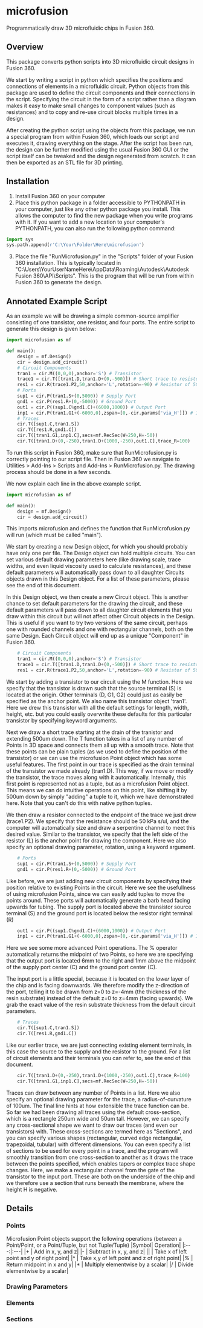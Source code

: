 # microfusion
Programmatically draw 3D microfluidic chips in Fusion 360.

## Overview
This package converts python scripts into 3D microfluidic circuit designs in Fusion 360. 

We start by writing a script in python which specifies the positions and connections of elements in a microfluidic circuit. Python objects from this package are used to define the circuit components and their connections in the script. Specifying the circuit in the form of a script rather than a diagram makes it easy to make small changes to component values (such as resistances) and to copy and re-use circuit blocks multiple times in a design. 

After creating the python script using the objects from this package, we run a special program from within Fusion 360, which loads our script and executes it, drawing everything on the stage. After the script has been run, the design can be further modified using the usual Fusion 360 GUI or the script itself can be tweaked and the design regenerated from scratch. It can then be exported as an STL file for 3D printing.

## Installation
1. Install Fusion 360 on your computer
2. Place this python package in a folder accessible to PYTHONPATH in your computer, just like any other python package you install. This allows the computer to find the new package when you write programs with it. If you want to add a new location to your computer's PYTHONPATH, you can also run the following python command:
```python
import sys
sys.path.append(r'C:\Your\Folder\Here\microfusion')
```
3. Place the file "RunMicrofusion.py" in the "Scripts" folder of your Fusion 360 installation. This is typically located in "C:\Users\YourUserNameHere\AppData\Roaming\Autodesk\Autodesk Fusion 360\API\Scripts\". This is the program that will be run from within Fusion 360 to generate the design.

## Annotated Example Script
As an example we will be drawing a simple common-source amplifier consisting of one transistor, one resistor, and four ports. The entire script to generate this design is given below:
```python
import microfusion as mf

def main():
	design = mf.Design()
	cir = design.add_circuit()
	# Circuit Components
	tran1 = cir.M((0,0,0),anchor='S') # Transistor
	trace1 = cir.T([tran1.D,tran1.D+(0,-500)]) # Short trace to resistor
	res1 = cir.R(trace1.P2,50,anchor='L',rotation=-90) # Resistor of 50 kPa*s/uL
	# Ports
	sup1 = cir.P(tran1.S+(0,5000)) # Supply Port
	gnd1 = cir.P(res1.R+(0,-5000)) # Ground Port
	out1 = cir.P((sup1.C%gnd1.C)+(6000,1000)) # Output Port
	inp1 = cir.P(tran1.G1+(-6000,0),zspan=[0,-cir.params['via_H']]) # Input Port
	# Traces
	cir.T([sup1.C,tran1.S])
	cir.T([res1.R,gnd1.C])
	cir.T([tran1.G1,inp1.C],secs=mf.RecSec(W=250,H=-50))
	cir.T([tran1.D+(0,-250),tran1.D+(1000,-250),out1.C],trace_R=100)
  ```
  
To run this script in Fusion 360, make sure that RunMicrofusion.py is correctly pointing to our script file. Then in Fusion 360 we navigate to Utilities > Add-Ins > Scripts and Add-Ins > RunMicrofusion.py. The drawing process should be done in a few seconds.

We now explain each line in the above example script.

```python
import microfusion as mf

def main():
	design = mf.Design()
	cir = design.add_circuit()
```
This imports microfusion and defines the function that RunMicrofusion.py will run (which must be called "main").

We start by creating a new Design object, for which you should probably have only one per file. The Design object can hold multiple circuits. You can set various default drawing parameters here (like drawing scale, trace widths, and even liquid viscosity used to calculate resistances), and these default parameters will automatically pass down to all daughter Circuits objects drawn in this Design object. For a list of these parameters, please see the end of this document.

In this Design object, we then create a new Circuit object. This is another chance to set default parameters for the drawing the circuit, and these default parameters will pass down to all daughter circuit elements that you draw within this circuit but will not affect other Circuit objects in the Design. This is useful if you want to try two versions of the same circuit, perhaps one with rounded channels and one with rectangular channels, both on the same Design. Each Circuit object will end up as a unique "Component" in Fusion 360.

```python
	# Circuit Components
	tran1 = cir.M((0,0,0),anchor='S') # Transistor
	trace1 = cir.T([tran1.D,tran1.D+(0,-500)]) # Short trace to resistor
	res1 = cir.R(trace1.P2,50,anchor='L',rotation=-90) # Resistor of 50 kPa*s/uL
```
We start by adding a transistor to our circuit using the M function. Here we specify that the transistor is drawn such that the source terminal (S) is located at the origin. Other terminals (D, G1, G2) could just as easily be specified as the anchor point. We also name this transistor object 'tran1'. Here we drew this transistor with all the default settings for length, width, height, etc. but you could easily overwrite these defaults for this particular transistor by specifying keyword arguments.

Next we draw a short trace starting at the drain of the tranistor and extending 500um down. The T function takes in a list of any number of Points in 3D space and connects them all up with a smooth trace. Note that these points can be plain tuples (as we used to define the position of the transistor) or we can use the microfusion Point object which has some useful features.
The first point in our trace is specified as the drain terminal of the transistor we made already (tran1.D). This way, if we move or modify the transistor, the trace moves along with it automatically. Internally, this first point is represented not as a tuple, but as a microfusion Point object. This means we can do intuitive operations on this point, like shifting it by 500um down by simply "adding" a tuple to it, which we have demonstrated here. Note that you can't do this with native python tuples.

We then draw a resistor connected to the endpoint of the trace we just drew (trace1.P2). We specify that the resistance should be 50 kPa s/ul, and the computer will automatically size and draw a serpentine channel to meet this desired value. Similar to the transistor, we specify that the left side of the resistor (L) is the anchor point for drawing the component. Here we also specify an optional drawing parameter, rotation, using a keyword argument.

```python
	# Ports
	sup1 = cir.P(tran1.S+(0,5000)) # Supply Port
	gnd1 = cir.P(res1.R+(0,-5000)) # Ground Port
```
Like before, we are just adding new circuit components by specifying their position relative to existing Points in the circuit. Here we see the usefullness of using microfusion Points, since we can easily add tuples to move the points around. These ports will automatically generate a barb head facing upwards for tubing.
The supply port is located above the transistor source terminal (S) and the ground port is located below the resistor right terminal (R)

```python
	out1 = cir.P((sup1.C%gnd1.C)+(6000,1000)) # Output Port
	inp1 = cir.P(tran1.G1+(-6000,0),zspan=[0,-cir.params['via_H']]) # Input Port
```
Here we see some more advanced Point operations. The % operator automatically returns the midpoint of two Points, so here we are specifying that the output port is located 6mm to the right and 1mm above the midpoint of the supply port center (C) and the ground port center (C).

The input port is a little special, because it is located on the *lower* layer of the chip and is facing downwards. We therefore modify the z-direction of the port, telling it to be drawn from z=0 to z=-4mm (the thickness of the resin substrate) instead of the default z=0 to z=4mm (facing upwards). We grab the exact value of the resin substrate thickness from the default circuit parameters.

```python
	# Traces
	cir.T([sup1.C,tran1.S])
	cir.T([res1.R,gnd1.C])
```
Like our earlier trace, we are just connecting existing element terminals, in this case the source to the supply and the resistor to the ground. For a list of circuit elements and their terminals you can refer to, see the end of this document.

```python
	cir.T([tran1.D+(0,-250),tran1.D+(1000,-250),out1.C],trace_R=100)
	cir.T([tran1.G1,inp1.C],secs=mf.RecSec(W=250,H=-50))
```
Traces can draw between any number of Points in a list. Here we also specify an optional drawing parameter for the trace, a radius-of-curvature of 100um.
The final line hints at how extensible the trace function can be. So far we had been drawing all traces using the default cross-section, which is a rectangle 250um wide and 50um tall. However, we can specify any cross-sectional shape we want to draw our traces (and even our transistors) with. These cross-sections are termed here as "Sections", and you can specify various shapes (rectangular, curved edge rectangular, trapezoidal, tubular) with different dimensions. You can even specify a list of sections to be used for every point in a trace, and the program will smoothly transition from one cross-section to another as it draws the trace between the points specified, which enables tapers or complex trace shape changes.
Here, we make a rectangular channel from the gate of the transistor to the input port. These are both on the underside of the chip and we therefore use a section that runs beneath the membrane, where the height H is negative.

## Details
### Points
Microfusion Point objects support the following operations (between a Point/Point, or a Point/Tuple, but not Tuple/Tuple)
|Symbol| Operation|
|:---:|:---|
|+ | Add in x, y, and z|
|- | Subtract in x, y, and z|
|\| | Take x of left point and y of right point|
|^ | Take x,y of left point and z of right point|
|% | Return midpoint in x and y|
|* | Multiply elementwise by a scalar|
|/ | Divide elementwise by a scalar|

### Drawing Parameters
### Elements
### Sections

